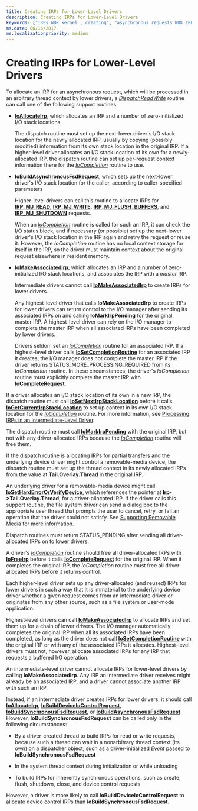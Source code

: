 ```yaml
---
title: Creating IRPs for Lower-Level Drivers
description: Creating IRPs for Lower-Level Drivers
keywords: ["IRPs WDK kernel , creating", "asynchronous requests WDK IRPs", "IRPs WDK kernel , asynchronous requests"]
ms.date: 06/16/2017
ms.localizationpriority: medium
---
```


# Creating IRPs for Lower-Level Drivers





To allocate an IRP for an asynchronous request, which will be processed in an arbitrary thread context by lower drivers, a [*DispatchReadWrite*](/windows-hardware/drivers/ddi/wdm/nc-wdm-driver_dispatch) routine can call one of the following support routines:

-   [**IoAllocateIrp**](/windows-hardware/drivers/ddi/wdm/nf-wdm-ioallocateirp), which allocates an IRP and a number of zero-initialized I/O stack locations

    The dispatch routine must set up the next-lower driver's I/O stack location for the newly allocated IRP, usually by copying (possibly modified) information from its own stack location in the original IRP. If a higher-level driver allocates an I/O stack location of its own for a newly-allocated IRP, the dispatch routine can set up per-request context information there for the [*IoCompletion*](/windows-hardware/drivers/ddi/wdm/nc-wdm-io_completion_routine) routine to use.

-   [**IoBuildAsynchronousFsdRequest**](/windows-hardware/drivers/ddi/wdm/nf-wdm-iobuildasynchronousfsdrequest), which sets up the next-lower driver's I/O stack location for the caller, according to caller-specified parameters

    Higher-level drivers can call this routine to allocate IRPs for [**IRP\_MJ\_READ**](./irp-mj-read.md), [**IRP\_MJ\_WRITE**](./irp-mj-write.md), [**IRP\_MJ\_FLUSH\_BUFFERS**](./irp-mj-flush-buffers.md), and [**IRP\_MJ\_SHUTDOWN**](./irp-mj-shutdown.md) requests.

    When an [*IoCompletion*](/windows-hardware/drivers/ddi/wdm/nc-wdm-io_completion_routine) routine is called for such an IRP, it can check the I/O status block, and if necessary (or possible) set up the next-lower driver's I/O stack location in the IRP again and retry the request or reuse it. However, the *IoCompletion* routine has no local context storage for itself in the IRP, so the driver must maintain context about the original request elsewhere in resident memory.

-   [**IoMakeAssociatedIrp**](/windows-hardware/drivers/ddi/ntddk/nf-ntddk-iomakeassociatedirp), which allocates an IRP and a number of zero-initialized I/O stack locations, and associates the IRP with a *master* IRP.

    Intermediate drivers cannot call [**IoMakeAssociatedIrp**](/windows-hardware/drivers/ddi/ntddk/nf-ntddk-iomakeassociatedirp) to create IRPs for lower drivers.

    Any highest-level driver that calls **IoMakeAssociatedIrp** to create IRPs for lower drivers can return control to the I/O manager after sending its associated IRPs on and calling [**IoMarkIrpPending**](/windows-hardware/drivers/ddi/wdm/nf-wdm-iomarkirppending) for the original, master IRP. A highest-level driver can rely on the I/O manager to complete the master IRP when all associated IRPs have been completed by lower drivers.

    Drivers seldom set an [*IoCompletion*](/windows-hardware/drivers/ddi/wdm/nc-wdm-io_completion_routine) routine for an associated IRP. If a highest-level driver calls [**IoSetCompletionRoutine**](/windows-hardware/drivers/ddi/wdm/nf-wdm-iosetcompletionroutine) for an associated IRP it creates, the I/O manager does not complete the master IRP if the driver returns STATUS\_MORE\_PROCESSING\_REQUIRED from its *IoCompletion* routine. In these circumstances, the driver's *IoCompletion* routine must explicitly complete the master IRP with [**IoCompleteRequest**](/windows-hardware/drivers/ddi/wdm/nf-wdm-iocompleterequest).

If a driver allocates an I/O stack location of its own in a new IRP, the dispatch routine must call [**IoSetNextIrpStackLocation**](/windows-hardware/drivers/ddi/wdm/nf-wdm-iosetnextirpstacklocation) before it calls [**IoGetCurrentIrpStackLocation**](/windows-hardware/drivers/ddi/wdm/nf-wdm-iogetcurrentirpstacklocation) to set up context in its own I/O stack location for the [*IoCompletion*](/windows-hardware/drivers/ddi/wdm/nc-wdm-io_completion_routine) routine. For more information, see [Processing IRPs in an Intermediate-Level Driver](processing-irps-in-an-intermediate-level-driver.md).

The dispatch routine must call [**IoMarkIrpPending**](/windows-hardware/drivers/ddi/wdm/nf-wdm-iomarkirppending) with the original IRP, but not with any driver-allocated IRPs because the [*IoCompletion*](/windows-hardware/drivers/ddi/wdm/nc-wdm-io_completion_routine) routine will free them.

If the dispatch routine is allocating IRPs for partial transfers and the underlying device driver might control a removable-media device, the dispatch routine must set up the thread context in its newly allocated IRPs from the value at **Tail.Overlay.Thread** in the original IRP.

An underlying driver for a removable-media device might call [**IoSetHardErrorOrVerifyDevice**](/windows-hardware/drivers/ddi/ntddk/nf-ntddk-iosetharderrororverifydevice), which references the pointer at **Irp-&gt;Tail.Overlay.Thread**, for a driver-allocated IRP. If the driver calls this support routine, the file system driver can send a dialog box to the appropriate user thread that prompts the user to cancel, retry, or fail an operation that the driver could not satisfy. See [Supporting Removable Media](supporting-removable-media.md) for more information.

Dispatch routines must return STATUS\_PENDING after sending all driver-allocated IRPs on to lower drivers.

A driver's [*IoCompletion*](/windows-hardware/drivers/ddi/wdm/nc-wdm-io_completion_routine) routine should free all driver-allocated IRPs with [**IoFreeIrp**](/windows-hardware/drivers/ddi/wdm/nf-wdm-iofreeirp) before it calls [**IoCompleteRequest**](/windows-hardware/drivers/ddi/wdm/nf-wdm-iocompleterequest) for the original IRP. When it completes the original IRP, the *IoCompletion* routine must free all driver-allocated IRPs before it returns control.

Each higher-level driver sets up any driver-allocated (and reused) IRPs for lower drivers in such a way that it is immaterial to the underlying device driver whether a given request comes from an intermediate driver or originates from any other source, such as a file system or user-mode application.

Highest-level drivers can call [**IoMakeAssociatedIrp**](/windows-hardware/drivers/ddi/ntddk/nf-ntddk-iomakeassociatedirp) to allocate IRPs and set them up for a chain of lower drivers. The I/O manager automatically completes the original IRP when all its associated IRPs have been completed, as long as the driver does not call [**IoSetCompletionRoutine**](/windows-hardware/drivers/ddi/wdm/nf-wdm-iosetcompletionroutine) with the original IRP or with any of the associated IRPs it allocates. Highest-level drivers must not, however, allocate associated IRPs for any IRP that requests a buffered I/O operation.

An intermediate-level driver cannot allocate IRPs for lower-level drivers by calling **IoMakeAssociatedIrp**. Any IRP an intermediate driver receives might already be an associated IRP, and a driver cannot associate another IRP with such an IRP.

Instead, if an intermediate driver creates IRPs for lower drivers, it should call [**IoAllocateIrp**](/windows-hardware/drivers/ddi/wdm/nf-wdm-ioallocateirp), [**IoBuildDeviceIoControlRequest**](/windows-hardware/drivers/ddi/wdm/nf-wdm-iobuilddeviceiocontrolrequest), [**IoBuildSynchronousFsdRequest**](/windows-hardware/drivers/ddi/wdm/nf-wdm-iobuildsynchronousfsdrequest), or [**IoBuildAsynchronousFsdRequest**](/windows-hardware/drivers/ddi/wdm/nf-wdm-iobuildasynchronousfsdrequest). However, **IoBuildSynchronousFsdRequest** can be called only in the following circumstances:

-   By a driver-created thread to build IRPs for read or write requests, because such a thread can wait in a nonarbitrary thread context (its own) on a dispatcher object, such as a driver-initialized *Event* passed to **IoBuildSynchronousFsdRequest**

-   In the system thread context during initialization or while unloading

-   To build IRPs for inherently synchronous operations, such as create, flush, shutdown, close, and device control requests

However, a driver is more likely to call **IoBuildDeviceIoControlRequest** to allocate device control IRPs than **IoBuildSynchronousFsdRequest**.

 

